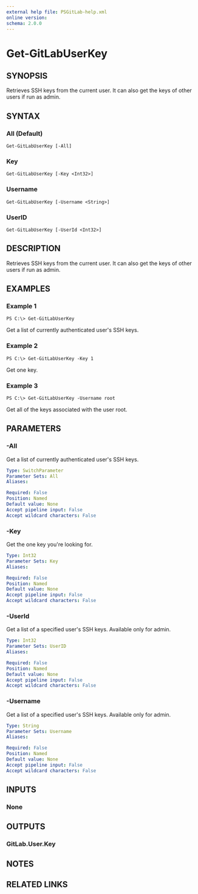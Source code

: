 ```yaml
---
external help file: PSGitLab-help.xml
online version: 
schema: 2.0.0
---
```


# Get-GitLabUserKey

## SYNOPSIS
Retrieves SSH keys from the current user. It can also get the keys of other users if run as admin. 

## SYNTAX

### All (Default)
```
Get-GitLabUserKey [-All]
```

### Key
```
Get-GitLabUserKey [-Key <Int32>]
```

### Username
```
Get-GitLabUserKey [-Username <String>]
```

### UserID
```
Get-GitLabUserKey [-UserId <Int32>]
```

## DESCRIPTION
Retrieves SSH keys from the current user. It can also get the keys of other users if run as admin. 

## EXAMPLES

### Example 1
```
PS C:\> Get-GitLabUserKey
```

Get a list of currently authenticated user's SSH keys.

### Example 2
```
PS C:\> Get-GitLabUserKey -Key 1
```

Get one key.

### Example 3
```
PS C:\> Get-GitLabUserKey -Username root
```

Get all of the keys associated with the user root.

## PARAMETERS

### -All
Get a list of currently authenticated user's SSH keys.

```yaml
Type: SwitchParameter
Parameter Sets: All
Aliases: 

Required: False
Position: Named
Default value: None
Accept pipeline input: False
Accept wildcard characters: False
```

### -Key
Get the one key you're looking for. 

```yaml
Type: Int32
Parameter Sets: Key
Aliases: 

Required: False
Position: Named
Default value: None
Accept pipeline input: False
Accept wildcard characters: False
```

### -UserId
Get a list of a specified user's SSH keys. Available only for admin.

```yaml
Type: Int32
Parameter Sets: UserID
Aliases: 

Required: False
Position: Named
Default value: None
Accept pipeline input: False
Accept wildcard characters: False
```

### -Username
Get a list of a specified user's SSH keys. Available only for admin.

```yaml
Type: String
Parameter Sets: Username
Aliases: 

Required: False
Position: Named
Default value: None
Accept pipeline input: False
Accept wildcard characters: False
```

## INPUTS

### None


## OUTPUTS

### GitLab.User.Key


## NOTES

## RELATED LINKS

